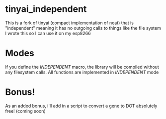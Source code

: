 # tinyai_independent

This is a fork of tinyai (compact implementation of neat) that is "independent" meaning it has no outgoing calls to things like the file system
I wrote this so I can use it on my esp8266

# Modes

If you define the *INDEPENDENT* macro, the library will be compiled without any filesystem calls.
All functions are implemented in *INDEPENDENT* mode

# Bonus!

As an added bonus, i'll add in a script to convert a gene to DOT absolutely free! (coming soon)